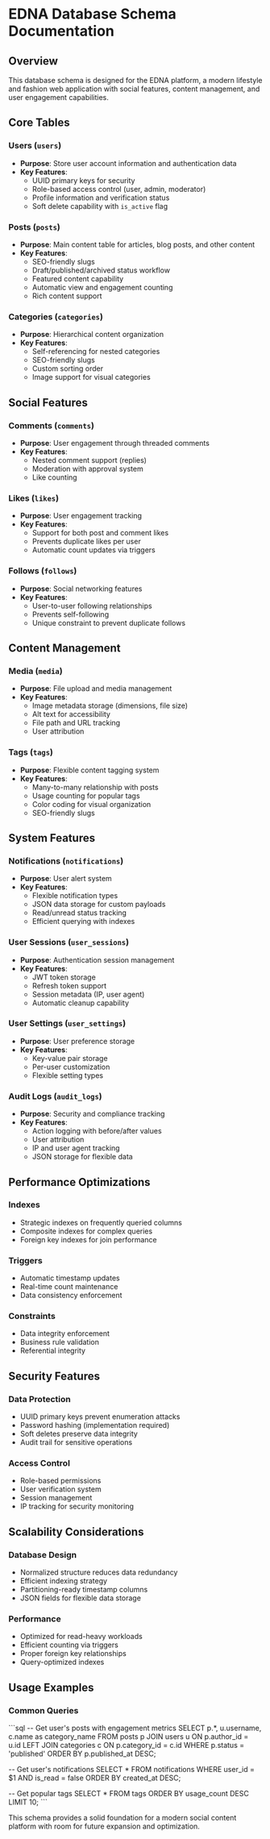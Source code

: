 # EDNA Database Schema Documentation

## Overview
This database schema is designed for the EDNA platform, a modern lifestyle and fashion web application with social features, content management, and user engagement capabilities.

## Core Tables

### Users (`users`)
- **Purpose**: Store user account information and authentication data
- **Key Features**: 
  - UUID primary keys for security
  - Role-based access control (user, admin, moderator)
  - Profile information and verification status
  - Soft delete capability with `is_active` flag

### Posts (`posts`)
- **Purpose**: Main content table for articles, blog posts, and other content
- **Key Features**:
  - SEO-friendly slugs
  - Draft/published/archived status workflow
  - Featured content capability
  - Automatic view and engagement counting
  - Rich content support

### Categories (`categories`)
- **Purpose**: Hierarchical content organization
- **Key Features**:
  - Self-referencing for nested categories
  - SEO-friendly slugs
  - Custom sorting order
  - Image support for visual categories

## Social Features

### Comments (`comments`)
- **Purpose**: User engagement through threaded comments
- **Key Features**:
  - Nested comment support (replies)
  - Moderation with approval system
  - Like counting

### Likes (`likes`)
- **Purpose**: User engagement tracking
- **Key Features**:
  - Support for both post and comment likes
  - Prevents duplicate likes per user
  - Automatic count updates via triggers

### Follows (`follows`)
- **Purpose**: Social networking features
- **Key Features**:
  - User-to-user following relationships
  - Prevents self-following
  - Unique constraint to prevent duplicate follows

## Content Management

### Media (`media`)
- **Purpose**: File upload and media management
- **Key Features**:
  - Image metadata storage (dimensions, file size)
  - Alt text for accessibility
  - File path and URL tracking
  - User attribution

### Tags (`tags`)
- **Purpose**: Flexible content tagging system
- **Key Features**:
  - Many-to-many relationship with posts
  - Usage counting for popular tags
  - Color coding for visual organization
  - SEO-friendly slugs

## System Features

### Notifications (`notifications`)
- **Purpose**: User alert system
- **Key Features**:
  - Flexible notification types
  - JSON data storage for custom payloads
  - Read/unread status tracking
  - Efficient querying with indexes

### User Sessions (`user_sessions`)
- **Purpose**: Authentication session management
- **Key Features**:
  - JWT token storage
  - Refresh token support
  - Session metadata (IP, user agent)
  - Automatic cleanup capability

### User Settings (`user_settings`)
- **Purpose**: User preference storage
- **Key Features**:
  - Key-value pair storage
  - Per-user customization
  - Flexible setting types

### Audit Logs (`audit_logs`)
- **Purpose**: Security and compliance tracking
- **Key Features**:
  - Action logging with before/after values
  - User attribution
  - IP and user agent tracking
  - JSON storage for flexible data

## Performance Optimizations

### Indexes
- Strategic indexes on frequently queried columns
- Composite indexes for complex queries
- Foreign key indexes for join performance

### Triggers
- Automatic timestamp updates
- Real-time count maintenance
- Data consistency enforcement

### Constraints
- Data integrity enforcement
- Business rule validation
- Referential integrity

## Security Features

### Data Protection
- UUID primary keys prevent enumeration attacks
- Password hashing (implementation required)
- Soft deletes preserve data integrity
- Audit trail for sensitive operations

### Access Control
- Role-based permissions
- User verification system
- Session management
- IP tracking for security monitoring

## Scalability Considerations

### Database Design
- Normalized structure reduces data redundancy
- Efficient indexing strategy
- Partitioning-ready timestamp columns
- JSON fields for flexible data storage

### Performance
- Optimized for read-heavy workloads
- Efficient counting via triggers
- Proper foreign key relationships
- Query-optimized indexes

## Usage Examples

### Common Queries
\`\`\`sql
-- Get user's posts with engagement metrics
SELECT p.*, u.username, c.name as category_name
FROM posts p
JOIN users u ON p.author_id = u.id
LEFT JOIN categories c ON p.category_id = c.id
WHERE p.status = 'published'
ORDER BY p.published_at DESC;

-- Get user's notifications
SELECT * FROM notifications
WHERE user_id = $1 AND is_read = false
ORDER BY created_at DESC;

-- Get popular tags
SELECT * FROM tags
ORDER BY usage_count DESC
LIMIT 10;
\`\`\`

This schema provides a solid foundation for a modern social content platform with room for future expansion and optimization.
